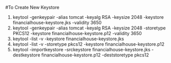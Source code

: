 #To Create New Keystore
1. keytool -genkeypair -alias tomcat -keyalg RSA -keysize 2048 -keystore financialhouse-keystore.jks -validity 3650
2. keytool -genkeypair -alias tomcat -keyalg RSA -keysize 2048 -storetype PKCS12 -keystore financialhouse-keystore.p12 -validity 3650
3. keytool -list -v -keystore financialhouse-keystore.jks
4. keytool -list -v -storetype pkcs12 -keystore financialhouse-keystore.p12
5. keytool -importkeystore -srckeystore financialhouse-keystore.jks -destkeystore financialhouse-keystore.p12 -deststoretype pkcs12